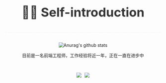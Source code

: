 <div align=center>

  <div style="margin-bottom: 32px; color: #333; font-size:40px; font-weight: bold; border-bottom: 1px dashed #eee;">
  
  🤴🏻 Self-introduction

  </div>

  ![Anurag's github stats](https://github-readme-stats.vercel.app/api?username=itkeytome&show_icons=true)

  <div style="margin-bottom: 32px;">
  目前是一名前端工程师，工作经验将近一年，正在一直在进步中
  </div>

  <div style="display: flex; justify-content: center;">

  <div  style="margin-right: 10px;">
  
  ![](https://komarev.com/ghpvc/?username=Itkeytome&style=social)

  </div>

  <div>
  
  ![](https://img.shields.io/badge/dynamic/json?style=social&logo=Bilibili&color=%23ff69b4&logoColor=ff8cc6&label=%E5%93%94%E5%93%A9%E5%93%94%E5%93%A9%20Fans&query=%24.data.totalSubs&url=https%3A%2F%2Fapi.spencerwoo.com%2Fsubstats%2F%3Fsource%3Dbilibili%26queryKey%3D437449107)
  
  </div>

  </div>

</div>
